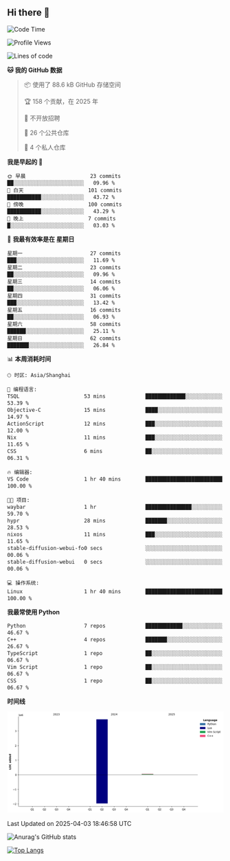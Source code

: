 ## Hi there 👋

<!--
**ZeroMapleQvQ/ZeroMapleQvQ** is a ✨ _special_ ✨ repository because its `README.md` (this file) appears on your GitHub profile.

Here are some ideas to get you started:

- 🔭 I’m currently working on ...
- 🌱 I’m currently learning ...
- 👯 I’m looking to collaborate on ...
- 🤔 I’m looking for help with ...
- 💬 Ask me about ...
- 📫 How to reach me: ...
- 😄 Pronouns: ...
- ⚡ Fun fact: ...
-->

<!--START_SECTION:waka-->
![Code Time](http://img.shields.io/badge/Code%20Time-57%20hrs%2027%20mins-blue)

![Profile Views](http://img.shields.io/badge/%E4%B8%AA%E4%BA%BA%E8%B5%84%E6%96%99%E8%A7%82%E7%9C%8B%E6%AC%A1%E6%95%B0-3-blue)

![Lines of code](https://img.shields.io/badge/%E4%BB%8E%E3%80%8CHello%20World%E3%80%8D%E8%B5%B7%E6%88%91%E5%B7%B2%E7%BB%8F%E5%86%99%E4%BA%86-3.9%20million%20%E8%A1%8C%E4%BB%A3%E7%A0%81-blue)

**🐱 我的 GitHub 数据** 

> 📦  使用了 88.6 kB GitHub 存储空间 
 > 
> 🏆 158 个贡献，在 2025 年
 > 
> 🚫 不开放招聘
 > 
> 📜 26 个公共仓库 
 > 
> 🔑 4 个私人仓库 
 > 
**我是早起的 🐤** 

```text
🌞 早晨                     23 commits          ██░░░░░░░░░░░░░░░░░░░░░░░   09.96 % 
🌆 白天                     101 commits         ███████████░░░░░░░░░░░░░░   43.72 % 
🌃 傍晚                     100 commits         ███████████░░░░░░░░░░░░░░   43.29 % 
🌙 晚上                     7 commits           █░░░░░░░░░░░░░░░░░░░░░░░░   03.03 % 
```
📅 **我最有效率是在 星期日** 

```text
星期一                      27 commits          ███░░░░░░░░░░░░░░░░░░░░░░   11.69 % 
星期二                      23 commits          ██░░░░░░░░░░░░░░░░░░░░░░░   09.96 % 
星期三                      14 commits          ██░░░░░░░░░░░░░░░░░░░░░░░   06.06 % 
星期四                      31 commits          ███░░░░░░░░░░░░░░░░░░░░░░   13.42 % 
星期五                      16 commits          ██░░░░░░░░░░░░░░░░░░░░░░░   06.93 % 
星期六                      58 commits          ██████░░░░░░░░░░░░░░░░░░░   25.11 % 
星期日                      62 commits          ███████░░░░░░░░░░░░░░░░░░   26.84 % 
```


📊 **本周消耗时间** 

```text
🕑︎ 时区: Asia/Shanghai

💬 编程语言: 
TSQL                     53 mins             █████████████░░░░░░░░░░░░   53.39 % 
Objective-C              15 mins             ████░░░░░░░░░░░░░░░░░░░░░   14.97 % 
ActionScript             12 mins             ███░░░░░░░░░░░░░░░░░░░░░░   12.00 % 
Nix                      11 mins             ███░░░░░░░░░░░░░░░░░░░░░░   11.65 % 
CSS                      6 mins              ██░░░░░░░░░░░░░░░░░░░░░░░   06.31 % 

🔥 编辑器: 
VS Code                  1 hr 40 mins        █████████████████████████   100.00 % 

🐱‍💻 项目: 
waybar                   1 hr                ███████████████░░░░░░░░░░   59.70 % 
hypr                     28 mins             ███████░░░░░░░░░░░░░░░░░░   28.53 % 
nixos                    11 mins             ███░░░░░░░░░░░░░░░░░░░░░░   11.65 % 
stable-diffusion-webui-fo0 secs              ░░░░░░░░░░░░░░░░░░░░░░░░░   00.06 % 
stable-diffusion-webui   0 secs              ░░░░░░░░░░░░░░░░░░░░░░░░░   00.06 % 

💻 操作系统: 
Linux                    1 hr 40 mins        █████████████████████████   100.00 % 
```

**我最常使用 Python** 

```text
Python                   7 repos             ████████████░░░░░░░░░░░░░   46.67 % 
C++                      4 repos             ███████░░░░░░░░░░░░░░░░░░   26.67 % 
TypeScript               1 repo              ██░░░░░░░░░░░░░░░░░░░░░░░   06.67 % 
Vim Script               1 repo              ██░░░░░░░░░░░░░░░░░░░░░░░   06.67 % 
CSS                      1 repo              ██░░░░░░░░░░░░░░░░░░░░░░░   06.67 % 
```



**时间线**

![Lines of Code chart](https://raw.githubusercontent.com/bkctwy/bkctwy/main/assets/bar_graph.png)


 Last Updated on 2025-04-03 18:46:58 UTC
<!--END_SECTION:waka-->


![Anurag's GitHub stats](https://grs.bkctwy.tech/api?username=bkctwy&theme=dracula&show_icons=true)


[![Top Langs](https://grs.bkctwy.tech/api/top-langs/?username=bkctwy&layout=compact&theme=dracula)](https://github.com/anuraghazra/github-readme-stats)
